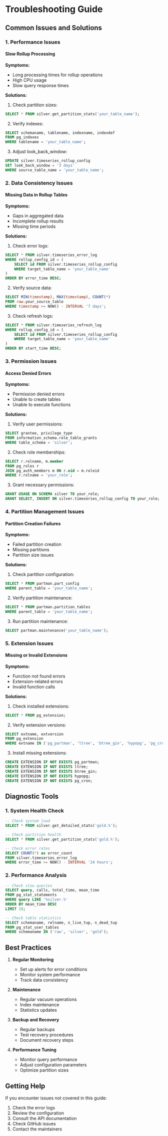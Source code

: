 # Troubleshooting Guide

## Common Issues and Solutions

### 1. Performance Issues

#### Slow Rollup Processing

**Symptoms:**
- Long processing times for rollup operations
- High CPU usage
- Slow query response times

**Solutions:**
1. Check partition sizes:
```sql
SELECT * FROM silver.get_partition_stats('your_table_name');
```

2. Verify indexes:
```sql
SELECT schemaname, tablename, indexname, indexdef
FROM pg_indexes
WHERE tablename = 'your_table_name';
```

3. Adjust look_back_window:
```sql
UPDATE silver.timeseries_rollup_config
SET look_back_window = '3 days'
WHERE source_table_name = 'your_table_name';
```

### 2. Data Consistency Issues

#### Missing Data in Rollup Tables

**Symptoms:**
- Gaps in aggregated data
- Incomplete rollup results
- Missing time periods

**Solutions:**
1. Check error logs:
```sql
SELECT * FROM silver.timeseries_error_log
WHERE rollup_config_id = (
    SELECT id FROM silver.timeseries_rollup_config
    WHERE target_table_name = 'your_table_name'
)
ORDER BY error_time DESC;
```

2. Verify source data:
```sql
SELECT MIN(timestamp), MAX(timestamp), COUNT(*)
FROM raw.your_source_table
WHERE timestamp >= NOW() - INTERVAL '7 days';
```

3. Check refresh logs:
```sql
SELECT * FROM silver.timeseries_refresh_log
WHERE rollup_config_id = (
    SELECT id FROM silver.timeseries_rollup_config
    WHERE target_table_name = 'your_table_name'
)
ORDER BY start_time DESC;
```

### 3. Permission Issues

#### Access Denied Errors

**Symptoms:**
- Permission denied errors
- Unable to create tables
- Unable to execute functions

**Solutions:**
1. Verify user permissions:
```sql
SELECT grantee, privilege_type
FROM information_schema.role_table_grants
WHERE table_schema = 'silver';
```

2. Check role memberships:
```sql
SELECT r.rolname, m.member
FROM pg_roles r
JOIN pg_auth_members m ON r.oid = m.roleid
WHERE r.rolname = 'your_role';
```

3. Grant necessary permissions:
```sql
GRANT USAGE ON SCHEMA silver TO your_role;
GRANT SELECT, INSERT ON silver.timeseries_rollup_config TO your_role;
```

### 4. Partition Management Issues

#### Partition Creation Failures

**Symptoms:**
- Failed partition creation
- Missing partitions
- Partition size issues

**Solutions:**
1. Check partition configuration:
```sql
SELECT * FROM partman.part_config
WHERE parent_table = 'your_table_name';
```

2. Verify partition maintenance:
```sql
SELECT * FROM partman.partition_tables
WHERE parent_table = 'your_table_name';
```

3. Run partition maintenance:
```sql
SELECT partman.maintenance('your_table_name');
```

### 5. Extension Issues

#### Missing or Invalid Extensions

**Symptoms:**
- Function not found errors
- Extension-related errors
- Invalid function calls

**Solutions:**
1. Check installed extensions:
```sql
SELECT * FROM pg_extension;
```

2. Verify extension versions:
```sql
SELECT extname, extversion
FROM pg_extension
WHERE extname IN ('pg_partman', 'ltree', 'btree_gin', 'hypopg', 'pg_cron');
```

3. Install missing extensions:
```sql
CREATE EXTENSION IF NOT EXISTS pg_partman;
CREATE EXTENSION IF NOT EXISTS ltree;
CREATE EXTENSION IF NOT EXISTS btree_gin;
CREATE EXTENSION IF NOT EXISTS hypopg;
CREATE EXTENSION IF NOT EXISTS pg_cron;
```

## Diagnostic Tools

### 1. System Health Check

```sql
-- Check system load
SELECT * FROM silver.get_detailed_stats('gold.%');

-- Check partition health
SELECT * FROM silver.get_partition_stats('gold.%');

-- Check error rates
SELECT COUNT(*) as error_count
FROM silver.timeseries_error_log
WHERE error_time >= NOW() - INTERVAL '24 hours';
```

### 2. Performance Analysis

```sql
-- Check slow queries
SELECT query, calls, total_time, mean_time
FROM pg_stat_statements
WHERE query LIKE '%silver.%'
ORDER BY mean_time DESC
LIMIT 10;

-- Check table statistics
SELECT schemaname, relname, n_live_tup, n_dead_tup
FROM pg_stat_user_tables
WHERE schemaname IN ('raw', 'silver', 'gold');
```

## Best Practices

1. **Regular Monitoring**
   - Set up alerts for error conditions
   - Monitor system performance
   - Track data consistency

2. **Maintenance**
   - Regular vacuum operations
   - Index maintenance
   - Statistics updates

3. **Backup and Recovery**
   - Regular backups
   - Test recovery procedures
   - Document recovery steps

4. **Performance Tuning**
   - Monitor query performance
   - Adjust configuration parameters
   - Optimize partition sizes

## Getting Help

If you encounter issues not covered in this guide:

1. Check the error logs
2. Review the configuration
3. Consult the API documentation
4. Check GitHub issues
5. Contact the maintainers 
